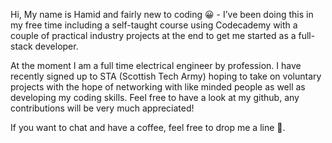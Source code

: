 Hi, My name is Hamid and fairly new to coding 😀 -  I’ve been doing this in my free time including a self-taught course using Codecademy with a couple of practical industry projects at the end to get me started as a full-stack developer. 

At the moment I am a full time electrical engineer by profession. I have recently signed up to STA (Scottish Tech Army) hoping to take on voluntary projects with the hope of networking with like minded people as well as developing my coding skills. Feel free to have a look at my github, any contributions will be very much appreciated!

If you want to chat and have a coffee, feel free to drop me a line 😬.

<!---
hqureshi88/hqureshi88 is a ✨ special ✨ repository because its `README.md` (this file) appears on your GitHub profile.
You can click the Preview link to take a look at your changes.
--->
